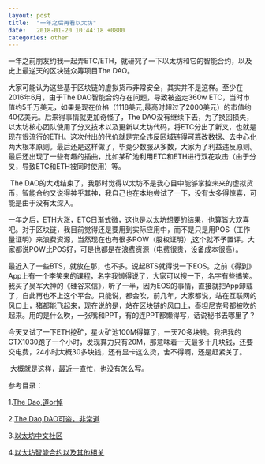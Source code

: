 ```yaml
---
layout: post
title:  "一年之后再看以太坊"
date:   2018-01-20 10:44:18 +0800
categories: other
---
```



​	一年之前朋友约我一起弄ETC/ETH，就研究了一下以太坊和它的智能合约，以及史上最逆天的区块链众筹项目The DAO。

​	大家可能认为这些基于区块链的虚拟货币非常安全，其实并不是这样。至少在2016年6月，由于The DAO智能合约存在问题，导致被盗走360w ETC，当时市值约5千万美元，如果是现在价格（1118美元,最高时超过了2000美元）的市值约40亿美元。后来得事情就更加奇怪了，The DAO没有继续下去，为了换回损失，以太坊核心团队使用了分叉技术以及更新以太坊代码，将ETC分出了新叉，也就是现在很流行的ETH。这次付出的代价就是完全违反区域链得可篡改数据、去中心化两大根本原则。最后还是这样做了，毕竟少数服从多数，大家为了利益违反原则。最后还出现了一些有趣的插曲，比如某矿池利用ETC和ETH进行双花攻击（由于分叉，导致ETC和ETH被同时使用）等。

​	The DAO的大戏结束了，我那时觉得以太坊不是我心目中能够掌控未来的虚拟货币，智能合约又说得神乎其神，我自己也在本地尝试了一下，没有太多得惊喜，可能是由于没有太深入。

​	一年之后，ETH大涨，ETC日渐式微，这也是以太坊想要的结果，也算皆大欢喜吧。对于区块链，我目前觉得还是要用到实际应用中，而不是只是用POS（工作量证明）来浪费资源，当然现在也有很多POW（股权证明）,这个就不予置评。大家都说POW比POS好，可是也都是在浪费资源（电费很贵，设备成本很高）。

​	最近入了一些BTS，就放在那，也不多。说起BTS就得说一下EOS。之前《得到》App上有一个李笑来的课程，名字我懒得说了，大家可以搜一下，名字有些搞笑。我买了吴军大神的《硅谷来信》，听了一半，因为EOS的事情，直接就把App卸载了，自此再也不上这个平台。只能说，都会吹，前几年，大家都说，站在互联网的风口上，猪都能飞起来，现在说的是，站在区块链的风口上，泰坦尼克号都被吹的起来。用的是什么吹，一张嘴和PPT，有的连PPT都懒得写，话说秘书去哪里了？

​	今天又试了一下ETH挖矿，星火矿池100M得算了，一天70多块钱。我把我的GTX1030跑了一个小时，发现算力只有20M，那意味着一天最多十几块钱，还要交电费，24小时大概30多块钱，还有显卡这么烫，舍不得啊，还是赶紧关了。

​	大概就是这样，最近一直忙，也没有怎么写。

参考目录：

1.[The Dao,道or悼](http://ethfans.org/henry/articles/92)

2.[The Dao,DAO可盗，非常道](http://ethfans.org/henry/articles/119)

3.[以太坊中文社区](http://ethfans.org/)

4.[以太坊智能合约以及其他相关](http://wangxiaoming.com/blog/archives/)

